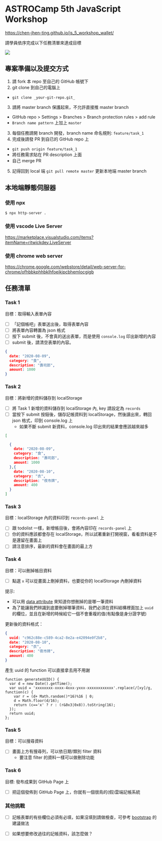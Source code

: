 # ASTROCamp 5th JavaScript Workshop 

https://chen-jhen-ting.github.io/js_5_workshop_wallet/

請學員依序完成以下任務清單來達成目標

![](https://github.com/spreered/js_5_workshop_wallet/blob/master/5xWallet.gif?raw=true)

## 專案準備以及提交方式

1. 請 fork 本 repo 至自己的 GitHub 帳號下
2. git clone 到自己的電腦上
  - `git clone _your-git-repo.git_`
3. 請將 master branch 保護起來，不允許直接推 master branch
  - GitHub repo > Settings > Branches > Branch protection rules > add rule
  - `Branch name pattern` 上加上 `master`
3. 每個任務請開 branch 開發，branch name 命名規則: `feature/task_1`
4. 完成後請發 PR 到自已的 GitHub repo 上
  - `git push origin feature/task_1`
  - 將任務需求貼在 PR description 上面
  - 自己 merge PR
5. 記得回到 local 端 `git pull remote master` 更新本地端 master branch

## 本地端靜態伺服器

### 使用 npx 

```
$ npx http-server .
```

### 使用 vscode Live Server

https://marketplace.visualstudio.com/items?itemName=ritwickdey.LiveServer

### 使用 chrome web server

https://chrome.google.com/webstore/detail/web-server-for-chrome/ofhbbkphhbklhfoeikjpcbhemlocgigb

## 任務清單

### Task 1

目標：取得輸入表單內容
- [ ] 「記個帳吧」表單送出後，取得表單內容
- [ ] 將表單內容轉置為 json 格式
- [ ] 按下 submit 後，不會真的送出表單，而是使用 `console.log` 印出新增的內容
- [ ] submit 後，請清空表單的內容。

```json
{ 
  date: "2020-08-09",
  category: "食",
  description: "壽司郎",
  amount: 1000 
}
```

### Task 2

目標：將新增的資料儲存到 localStorage
- [ ] 將 Task 1 新增的資料儲存到 localStorage 內, key 請設定為 `records`
- [ ] 當按下 submit 按鈕後，儲存記帳資料到 localStorage，然後讀出來，轉回 json 格式，印到 console.log 上
  - 如果不斷 submit 新資料，console.log 印出來的結果會應該越來越多

```json
[

  { 
    date: "2020-08-09",
    category: "食",
    description: "壽司郎",
    amount: 1000 
  },{
    date: "2020-08-10",
    category: "衣",
    description: "夜市牌",
    amount: 400 
  }
]
```

### Task 3

目標：localStorage 內的資料印到 `records-panel` 上
- [ ] 跟 todolist 一樣，新增帳目後，會將內容印在 `records-panel` 上
- [ ] 你的資料應該都會存在 localStorage，所以試著重新打開視窗，看看資料是不是還留在畫面上
- [ ] 請注意排序，最新的資料會在畫面的最上方

### Task 4

目標：可以刪掉帳目資料
- [ ] 點選 `x` 可以從畫面上刪掉資料，也要從你的 localStorage 內刪掉資料

提示: 
- 可以用 [data attribute](https://developer.mozilla.org/en-US/docs/Learn/HTML/Howto/Use_data_attributes) 來知道你想刪掉的是哪一筆資料
- 為了能讓我們辨識到底要刪掉哪筆資料，我們必須在資料結構裡面加上 `uuid` 的欄位，並且在新增的時候給它一個不會重複的值(有點像是身分證字號)

更新後的資料格式：

```json
{
  uuid: "c962c88e-c589-4ca2-8e2a-e42094e0f2b8",
  date: "2020-08-10",
  category: "衣",
  description: "夜市牌",
  amount: 400 
}
```

產生 uuid 的 function 可以直接拿去用不用謝
```
function generateUUID() {
  var d = new Date().getTime();
  var uuid = 'xxxxxxxx-xxxx-4xxx-yxxx-xxxxxxxxxxxx'.replace(/[xy]/g, function(c) {
    var r = (d+ Math.random()*16)%16 | 0;
    d = Math.floor(d/16);
    return (c=='x' ? r : (r&0x3|0x8)).toString(16);
  });
  return uuid;
};
```

### Task 5 

目標：可以搜尋資料
- [ ] 畫面上方有搜尋列，可以依日期/類別 filter 資料
  - 要注意 filter 的資料一樣可以做刪除功能

### Task 6 

目標: 發布成果到 GitHub Page 上
- [ ] 把這個發佈到 GitHub Page 上，你就有一個很鳥的(假)雲端記帳系統

### 其他挑戰

- [ ] 記帳表單的有些欄位必須有必填，如果沒填到請做檢查，可參考 [bootstrap](https://getbootstrap.com/docs/4.5/components/forms/#browser-defaults) 的建議做法
- [ ] 如果想要修改過往的記帳資料，該怎麼做？

